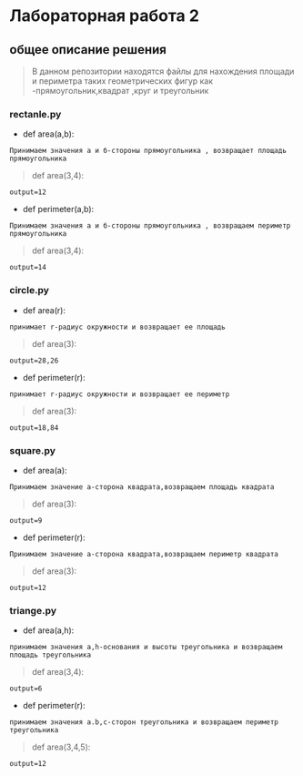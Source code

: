 # Лабораторная работа 2
## общее описание решения
> В данном репозитории находятся файлы для нахождения площади и периметра таких геометрических фигур как -прямоугольник,квадрат ,круг и треугольник
### rectanle.py
- def area(a,b):
```
Принимаем значения а и б-стороны прямоугольника , возвращает площадь прямоугольника
```
> def area(3,4):
```
output=12
```
- def perimeter(a,b):
```
Принимаем значения а и б-стороны прямоугольника , возвращаем периметр прямоугольника
```
>def area(3,4):
```
output=14
```
### circle.py
- def area(r):
```
принимает r-радиус окружности и возвращает ее площадь
```
> def area(3):
```
output=28,26
```
- def perimeter(r):
```
принимает r-радиус окружности и возвращает ее периметр
```
>def area(3):
```
output=18,84
```
### square.py
- def area(a):
```
Принимаем значение а-сторона квадрата,возвращаем площадь квадрата
```
> def area(3):
```
output=9
```
- def perimeter(r):
```
Принимаем значение а-сторона квадрата,возвращаем периметр квадрата
```
>def area(3):
```
output=12
```
### triange.py
- def area(a,h):
```
принимаем значения a,h-основания и высоты треугольника и возвращаем площадь треугольника
```
> def area(3,4):
```
output=6
```
- def perimeter(r):
```
принимаем значения a.b,c-сторон треугольника и возвращаем периметр треугольника
```
>def area(3,4,5):
```
output=12
```
